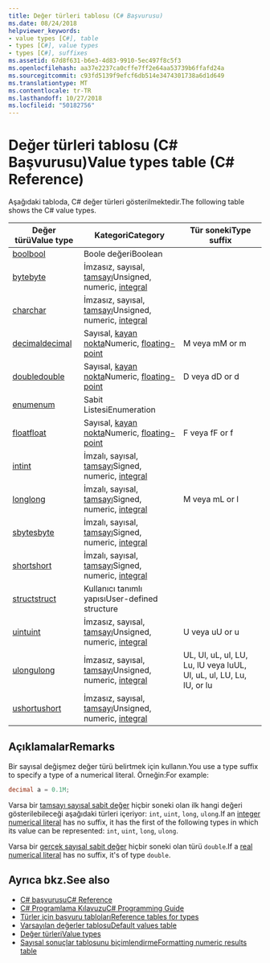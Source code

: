 ```yaml
---
title: Değer türleri tablosu (C# Başvurusu)
ms.date: 08/24/2018
helpviewer_keywords:
- value types [C#], table
- types [C#], value types
- types [C#], suffixes
ms.assetid: 67d8f631-b6e3-4d83-9910-5ec497f8c5f3
ms.openlocfilehash: aa37e2237ca0cffe7ff2e64aa53739b6ffafd24a
ms.sourcegitcommit: c93fd5139f9efcf6db514e3474301738a6d1d649
ms.translationtype: MT
ms.contentlocale: tr-TR
ms.lasthandoff: 10/27/2018
ms.locfileid: "50182756"
---
```

# <a name="value-types-table-c-reference"></a><span data-ttu-id="fb4e3-102">Değer türleri tablosu (C# Başvurusu)</span><span class="sxs-lookup"><span data-stu-id="fb4e3-102">Value types table (C# Reference)</span></span>

<span data-ttu-id="fb4e3-103">Aşağıdaki tabloda, C# değer türleri gösterilmektedir.</span><span class="sxs-lookup"><span data-stu-id="fb4e3-103">The following table shows the C# value types.</span></span>  
  
|<span data-ttu-id="fb4e3-104">Değer türü</span><span class="sxs-lookup"><span data-stu-id="fb4e3-104">Value type</span></span>|<span data-ttu-id="fb4e3-105">Kategori</span><span class="sxs-lookup"><span data-stu-id="fb4e3-105">Category</span></span>|<span data-ttu-id="fb4e3-106">Tür soneki</span><span class="sxs-lookup"><span data-stu-id="fb4e3-106">Type suffix</span></span>|  
|----------------|--------------|-----------------|  
|[<span data-ttu-id="fb4e3-107">bool</span><span class="sxs-lookup"><span data-stu-id="fb4e3-107">bool</span></span>](bool.md)|<span data-ttu-id="fb4e3-108">Boole değeri</span><span class="sxs-lookup"><span data-stu-id="fb4e3-108">Boolean</span></span>||  
|[<span data-ttu-id="fb4e3-109">byte</span><span class="sxs-lookup"><span data-stu-id="fb4e3-109">byte</span></span>](byte.md)|<span data-ttu-id="fb4e3-110">İmzasız, sayısal, [tamsayı](integral-types-table.md)</span><span class="sxs-lookup"><span data-stu-id="fb4e3-110">Unsigned, numeric, [integral](integral-types-table.md)</span></span>||  
|[<span data-ttu-id="fb4e3-111">char</span><span class="sxs-lookup"><span data-stu-id="fb4e3-111">char</span></span>](char.md)|<span data-ttu-id="fb4e3-112">İmzasız, sayısal, [tamsayı](integral-types-table.md)</span><span class="sxs-lookup"><span data-stu-id="fb4e3-112">Unsigned, numeric, [integral](integral-types-table.md)</span></span>||  
|[<span data-ttu-id="fb4e3-113">decimal</span><span class="sxs-lookup"><span data-stu-id="fb4e3-113">decimal</span></span>](decimal.md)|<span data-ttu-id="fb4e3-114">Sayısal, [kayan nokta](floating-point-types-table.md)</span><span class="sxs-lookup"><span data-stu-id="fb4e3-114">Numeric, [floating-point](floating-point-types-table.md)</span></span>|<span data-ttu-id="fb4e3-115">M veya m</span><span class="sxs-lookup"><span data-stu-id="fb4e3-115">M or m</span></span>|  
|[<span data-ttu-id="fb4e3-116">double</span><span class="sxs-lookup"><span data-stu-id="fb4e3-116">double</span></span>](double.md)|<span data-ttu-id="fb4e3-117">Sayısal, [kayan nokta](floating-point-types-table.md)</span><span class="sxs-lookup"><span data-stu-id="fb4e3-117">Numeric, [floating-point](floating-point-types-table.md)</span></span>|<span data-ttu-id="fb4e3-118">D veya d</span><span class="sxs-lookup"><span data-stu-id="fb4e3-118">D or d</span></span>|  
|[<span data-ttu-id="fb4e3-119">enum</span><span class="sxs-lookup"><span data-stu-id="fb4e3-119">enum</span></span>](enum.md)|<span data-ttu-id="fb4e3-120">Sabit Listesi</span><span class="sxs-lookup"><span data-stu-id="fb4e3-120">Enumeration</span></span>||  
|[<span data-ttu-id="fb4e3-121">float</span><span class="sxs-lookup"><span data-stu-id="fb4e3-121">float</span></span>](float.md)|<span data-ttu-id="fb4e3-122">Sayısal, [kayan nokta](floating-point-types-table.md)</span><span class="sxs-lookup"><span data-stu-id="fb4e3-122">Numeric, [floating-point](floating-point-types-table.md)</span></span>|<span data-ttu-id="fb4e3-123">F veya f</span><span class="sxs-lookup"><span data-stu-id="fb4e3-123">F or f</span></span>|  
|[<span data-ttu-id="fb4e3-124">int</span><span class="sxs-lookup"><span data-stu-id="fb4e3-124">int</span></span>](int.md)|<span data-ttu-id="fb4e3-125">İmzalı, sayısal, [tamsayı](integral-types-table.md)</span><span class="sxs-lookup"><span data-stu-id="fb4e3-125">Signed, numeric, [integral](integral-types-table.md)</span></span>||  
|[<span data-ttu-id="fb4e3-126">long</span><span class="sxs-lookup"><span data-stu-id="fb4e3-126">long</span></span>](long.md)|<span data-ttu-id="fb4e3-127">İmzalı, sayısal, [tamsayı](integral-types-table.md)</span><span class="sxs-lookup"><span data-stu-id="fb4e3-127">Signed, numeric, [integral](integral-types-table.md)</span></span>|<span data-ttu-id="fb4e3-128">M veya m</span><span class="sxs-lookup"><span data-stu-id="fb4e3-128">L or l</span></span>|  
|[<span data-ttu-id="fb4e3-129">sbyte</span><span class="sxs-lookup"><span data-stu-id="fb4e3-129">sbyte</span></span>](sbyte.md)|<span data-ttu-id="fb4e3-130">İmzalı, sayısal, [tamsayı](integral-types-table.md)</span><span class="sxs-lookup"><span data-stu-id="fb4e3-130">Signed, numeric, [integral](integral-types-table.md)</span></span>||  
|[<span data-ttu-id="fb4e3-131">short</span><span class="sxs-lookup"><span data-stu-id="fb4e3-131">short</span></span>](short.md)|<span data-ttu-id="fb4e3-132">İmzalı, sayısal, [tamsayı](integral-types-table.md)</span><span class="sxs-lookup"><span data-stu-id="fb4e3-132">Signed, numeric, [integral](integral-types-table.md)</span></span>||  
|[<span data-ttu-id="fb4e3-133">struct</span><span class="sxs-lookup"><span data-stu-id="fb4e3-133">struct</span></span>](struct.md)|<span data-ttu-id="fb4e3-134">Kullanıcı tanımlı yapısı</span><span class="sxs-lookup"><span data-stu-id="fb4e3-134">User-defined structure</span></span>||  
|[<span data-ttu-id="fb4e3-135">uint</span><span class="sxs-lookup"><span data-stu-id="fb4e3-135">uint</span></span>](uint.md)|<span data-ttu-id="fb4e3-136">İmzasız, sayısal, [tamsayı](integral-types-table.md)</span><span class="sxs-lookup"><span data-stu-id="fb4e3-136">Unsigned, numeric, [integral](integral-types-table.md)</span></span>|<span data-ttu-id="fb4e3-137">U veya u</span><span class="sxs-lookup"><span data-stu-id="fb4e3-137">U or u</span></span>|  
|[<span data-ttu-id="fb4e3-138">ulong</span><span class="sxs-lookup"><span data-stu-id="fb4e3-138">ulong</span></span>](ulong.md)|<span data-ttu-id="fb4e3-139">İmzasız, sayısal, [tamsayı](integral-types-table.md)</span><span class="sxs-lookup"><span data-stu-id="fb4e3-139">Unsigned, numeric, [integral](integral-types-table.md)</span></span>|<span data-ttu-id="fb4e3-140">UL, Ul, uL, ul, LU, Lu, lU veya lu</span><span class="sxs-lookup"><span data-stu-id="fb4e3-140">UL, Ul, uL, ul, LU, Lu, lU, or lu</span></span>|  
|[<span data-ttu-id="fb4e3-141">ushort</span><span class="sxs-lookup"><span data-stu-id="fb4e3-141">ushort</span></span>](ushort.md)|<span data-ttu-id="fb4e3-142">İmzasız, sayısal, [tamsayı](integral-types-table.md)</span><span class="sxs-lookup"><span data-stu-id="fb4e3-142">Unsigned, numeric, [integral](integral-types-table.md)</span></span>||  

## <a name="remarks"></a><span data-ttu-id="fb4e3-143">Açıklamalar</span><span class="sxs-lookup"><span data-stu-id="fb4e3-143">Remarks</span></span>

<span data-ttu-id="fb4e3-144">Bir sayısal değişmez değer türü belirtmek için kullanın.</span><span class="sxs-lookup"><span data-stu-id="fb4e3-144">You use a type suffix to specify a type of a numerical literal.</span></span> <span data-ttu-id="fb4e3-145">Örneğin:</span><span class="sxs-lookup"><span data-stu-id="fb4e3-145">For example:</span></span>

```csharp
decimal a = 0.1M;
```

<span data-ttu-id="fb4e3-146">Varsa bir [tamsayı sayısal sabit değer](~/_csharplang/spec/lexical-structure.md#integer-literals) hiçbir soneki olan ilk hangi değeri gösterilebileceği aşağıdaki türleri içeriyor: `int`, `uint`, `long`, `ulong`.</span><span class="sxs-lookup"><span data-stu-id="fb4e3-146">If an [integer numerical literal](~/_csharplang/spec/lexical-structure.md#integer-literals) has no suffix, it has the first of the following types in which its value can be represented: `int`, `uint`, `long`, `ulong`.</span></span>

<span data-ttu-id="fb4e3-147">Varsa bir [gerçek sayısal sabit değer](~/_csharplang/spec/lexical-structure.md#real-literals) hiçbir soneki olan türü `double`.</span><span class="sxs-lookup"><span data-stu-id="fb4e3-147">If a [real numerical literal](~/_csharplang/spec/lexical-structure.md#real-literals) has no suffix, it's of type `double`.</span></span>

## <a name="see-also"></a><span data-ttu-id="fb4e3-148">Ayrıca bkz.</span><span class="sxs-lookup"><span data-stu-id="fb4e3-148">See also</span></span>

- [<span data-ttu-id="fb4e3-149">C# başvurusu</span><span class="sxs-lookup"><span data-stu-id="fb4e3-149">C# Reference</span></span>](../index.md)
- [<span data-ttu-id="fb4e3-150">C# Programlama Kılavuzu</span><span class="sxs-lookup"><span data-stu-id="fb4e3-150">C# Programming Guide</span></span>](../../programming-guide/index.md)
- [<span data-ttu-id="fb4e3-151">Türler için başvuru tabloları</span><span class="sxs-lookup"><span data-stu-id="fb4e3-151">Reference tables for types</span></span>](reference-tables-for-types.md)
- [<span data-ttu-id="fb4e3-152">Varsayılan değerler tablosu</span><span class="sxs-lookup"><span data-stu-id="fb4e3-152">Default values table</span></span>](default-values-table.md)
- [<span data-ttu-id="fb4e3-153">Değer türleri</span><span class="sxs-lookup"><span data-stu-id="fb4e3-153">Value types</span></span>](value-types.md)
- [<span data-ttu-id="fb4e3-154">Sayısal sonuçlar tablosunu biçimlendirme</span><span class="sxs-lookup"><span data-stu-id="fb4e3-154">Formatting numeric results table</span></span>](formatting-numeric-results-table.md)

